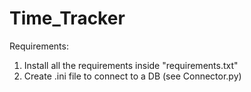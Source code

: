 # Time_Tracker

Requirements:
1. Install all the requirements inside "requirements.txt"
2. Create .ini file to connect to a DB (see Connector.py)